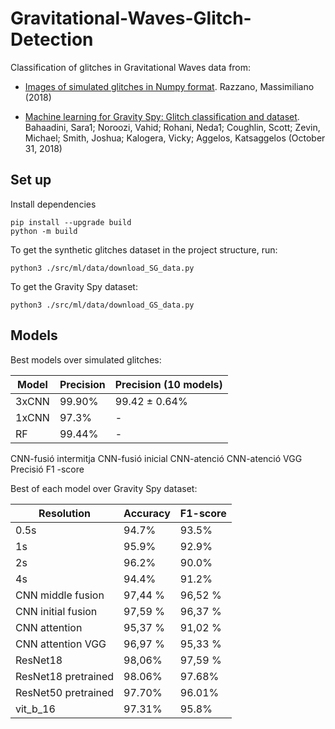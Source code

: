 # Gravitational-Waves-Glitch-Detection
Classification of glitches in Gravitational Waves data from:

-  [Images of simulated glitches in Numpy format](https://doi.org/10.6084/m9.figshare.7166210.v1). Razzano, Massimiliano (2018)

- [Machine learning for Gravity Spy: Glitch classification and dataset](https://doi.org/10.5281/zenodo.1476156). Bahaadini, Sara1; Noroozi, Vahid; Rohani, Neda1; Coughlin, Scott; Zevin, Michael; Smith, Joshua; Kalogera, Vicky; Aggelos, Katsaggelos (October 31, 2018)

## Set up
Install dependencies
```
pip install --upgrade build
python -m build
```

To get the synthetic glitches dataset in the project structure, run:
```
python3 ./src/ml/data/download_SG_data.py
```
To get the Gravity Spy dataset:
```
python3 ./src/ml/data/download_GS_data.py
```

## Models

Best models over simulated glitches:

| Model  | Precision | Precision (10 models)       |
|--------|-----------|-----------------------------|
| 3xCNN  | 99.90%    | 99.42 ± 0.64%               |
| 1xCNN  | 97.3%     | -                           |
| RF     | 99.44%    | -                           |


CNN-fusió intermitja
CNN-fusió inicial
CNN-atenció
CNN-atenció VGG
Precisió
F1 -score

Best of each model over Gravity Spy dataset:

| Resolution | Accuracy | F1-score |
|-----------|-----------|----------|
| 0.5s      | 94.7%     | 93.5%    |
| 1s        | 95.9%     | 92.9%    |
| 2s        | 96.2%     | 90.0%    |
| 4s        | 94.4%     | 91.2%    |
| CNN middle fusion | 97,44 % | 96,52 % |
| CNN initial fusion | 97,59 % | 96,37 % |
| CNN attention | 95,37 % | 91,02 % |
| CNN attention VGG | 96,97 % | 95,33 % |
| ResNet18  | 98,06% | 97,59 % |
| ResNet18 pretrained | 98.06% | 97.68% |
| ResNet50 pretrained | 97.70% | 96.01% |
| vit_b_16 |97.31% | 95.8%|
